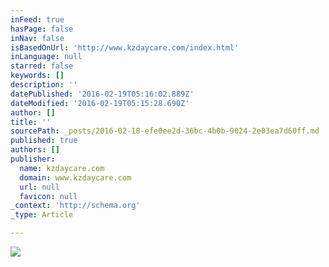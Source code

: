 ```yaml
---
inFeed: true
hasPage: false
inNav: false
isBasedOnUrl: 'http://www.kzdaycare.com/index.html'
inLanguage: null
starred: false
keywords: []
description: ''
datePublished: '2016-02-19T05:16:02.889Z'
dateModified: '2016-02-19T05:15:28.690Z'
author: []
title: ''
sourcePath: _posts/2016-02-18-efe0ee2d-36bc-4b0b-9024-2e03ea7d60ff.md
published: true
authors: []
publisher:
  name: kzdaycare.com
  domain: www.kzdaycare.com
  url: null
  favicon: null
_context: 'http://schema.org'
_type: Article

---
```

![](http://www.kzdaycare.com/P5044918_800x600.jpg)